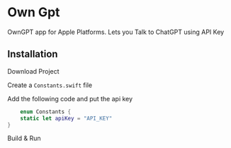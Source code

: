 # Own Gpt

OwnGPT app for Apple Platforms. Lets you Talk to ChatGPT using API Key

## Installation

Download Project 

 Create a `Constants.swift` file 

Add the following code and put the api key

```swift
    enum Constants {
    static let apiKey = "API_KEY"
}
```

Build & Run
